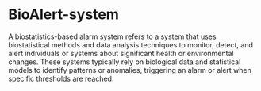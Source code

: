 # BioAlert-system
A biostatistics-based alarm system refers to a system that uses biostatistical methods and data analysis techniques to monitor, detect, and alert individuals or systems about significant health or environmental changes. These systems typically rely on biological data and statistical models to identify patterns or anomalies, triggering an alarm or alert when specific thresholds are reached.
